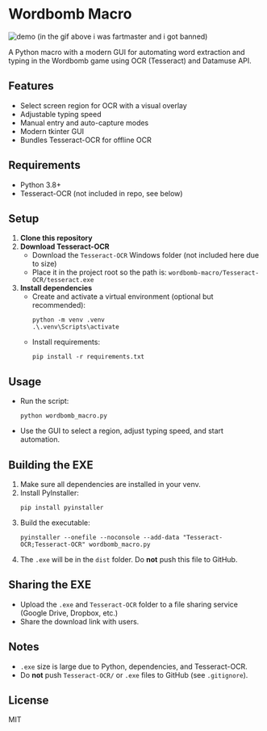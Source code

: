 # Wordbomb Macro

![demo](https://github.com/user-attachments/assets/7f7d0522-e93a-4f01-973b-87312b36ed7b)
(in the gif above i was fartmaster and i got banned)



A Python macro with a modern GUI for automating word extraction and typing in the Wordbomb game using OCR (Tesseract) and Datamuse API.

## Features
- Select screen region for OCR with a visual overlay
- Adjustable typing speed
- Manual entry and auto-capture modes
- Modern tkinter GUI
- Bundles Tesseract-OCR for offline OCR

## Requirements
- Python 3.8+
- Tesseract-OCR (not included in repo, see below)

## Setup
1. **Clone this repository**
2. **Download Tesseract-OCR**
   - Download the `Tesseract-OCR` Windows folder (not included here due to size)
   - Place it in the project root so the path is: `wordbomb-macro/Tesseract-OCR/tesseract.exe`
3. **Install dependencies**
   - Create and activate a virtual environment (optional but recommended):
     ```
     python -m venv .venv
     .\.venv\Scripts\activate
     ```
   - Install requirements:
     ```
     pip install -r requirements.txt
     ```

## Usage
- Run the script:
  ```
  python wordbomb_macro.py
  ```
- Use the GUI to select a region, adjust typing speed, and start automation.

## Building the EXE
1. Make sure all dependencies are installed in your venv.
2. Install PyInstaller:
   ```
   pip install pyinstaller
   ```
3. Build the executable:
   ```
   pyinstaller --onefile --noconsole --add-data "Tesseract-OCR;Tesseract-OCR" wordbomb_macro.py
   ```
4. The `.exe` will be in the `dist` folder. Do **not** push this file to GitHub.

## Sharing the EXE
- Upload the `.exe` and `Tesseract-OCR` folder to a file sharing service (Google Drive, Dropbox, etc.)
- Share the download link with users.

## Notes
- `.exe` size is large due to Python, dependencies, and Tesseract-OCR.
- Do **not** push `Tesseract-OCR/` or `.exe` files to GitHub (see `.gitignore`).

## License
MIT
